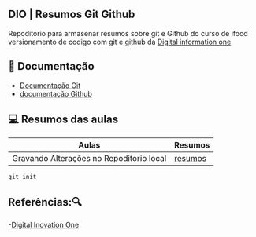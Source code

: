 ## DIO | Resumos Git Github

Repoditorio para armasenar resumos sobre git e Github do curso de ifood versionamento de codigo com git e github da [Digital information one](https://web.dio.me/course/versionamento-de-codigo-com-git-e-github/learning/599dd3dd-d189-474f-a55c-22f37b4472da?back=/track/potencia-tech-ifood-programacao-do-zero&tab=undefined&moduleId=undefined)

## 📘 Documentação
- [Documentação Git]()
- [documentação Github]()
## 💻 Resumos das aulas
|Aulas|Resumos|
|-----|--------|
|Gravando Alterações no Repoditorio local| [resumos]()

```
git init
```
## Referências:🔍
-[Digital Inovation One]()
